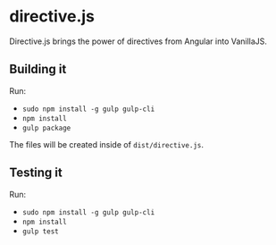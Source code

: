 # directive.js

Directive.js brings the power of directives from Angular into VanillaJS.

## Building it

Run:

- `sudo npm install -g gulp gulp-cli`
- `npm install`
- `gulp package`

The files will be created inside of `dist/directive.js`.

## Testing it

Run:

- `sudo npm install -g gulp gulp-cli`
- `npm install`
- `gulp test`
